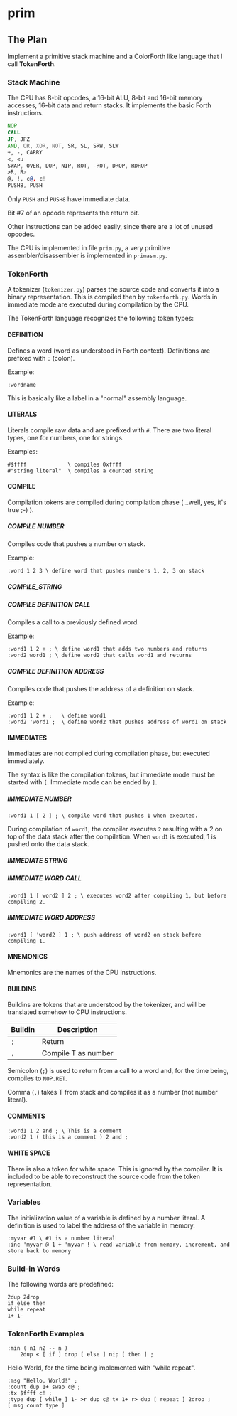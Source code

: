 # prim

## The Plan

Implement a primitive stack machine and a ColorForth like language that I call __TokenForth__.

### Stack Machine

The CPU has 8-bit opcodes, a 16-bit ALU, 8-bit and 16-bit memory accesses, 16-bit data and return stacks. It implements the basic Forth instructions.

```asm
NOP
CALL
JP, JPZ
AND, OR, XOR, NOT, SR, SL, SRW, SLW
+, -, CARRY
<, <u
SWAP, OVER, DUP, NIP, ROT, -ROT, DROP, RDROP
>R, R>
@, !, c@, c!
PUSH8, PUSH
```

Only `PUSH` and `PUSH8` have immediate data.

Bit #7 of an opcode represents the return bit.

Other instructions can be added easily, since there are a lot of unused opcodes.

The CPU is implemented in file `prim.py`, a very primitive assembler/disassembler
is implemented in `primasm.py`.

### TokenForth

A tokenizer (`tokenizer.py`) parses the source code and converts it into a binary representation. This is compiled then by `tokenforth.py`. Words in immediate mode are executed during compilation by the CPU.

The TokenForth language recognizes the following token types:

#### DEFINITION
Defines a word (word as understood in Forth context). Definitions are prefixed with `:` (colon).

Example:
```
:wordname
```
This is basically like a label in a "normal" assembly language.

#### LITERALS
Literals compile raw data and are prefixed with `#`. There are two literal types, one for numbers, one for strings.

Examples:
```
#$ffff             \ compiles 0xffff
#"string literal"  \ compiles a counted string
```

#### COMPILE
Compilation tokens are compiled during compilation phase (...well, yes, it's true ;-) ).

##### COMPILE NUMBER
Compiles code that pushes a number on stack.

Example:
```
:word 1 2 3 \ define word that pushes numbers 1, 2, 3 on stack
```

##### COMPILE_STRING


##### COMPILE DEFINITION CALL
Compiles a call to a previously defined word.

Example:
```
:word1 1 2 + ; \ define word1 that adds two numbers and returns
:word2 word1 ; \ define word2 that calls word1 and returns
```

##### COMPILE DEFINITION ADDRESS
Compiles code that pushes the address of a definition on stack.

Example:
```
:word1 1 2 + ;   \ define word1
:word2 'word1 ;  \ define word2 that pushes address of word1 on stack
```

#### IMMEDIATES
Immediates are not compiled during compilation phase, but executed immediately.

The syntax is like the compilation tokens, but immediate mode must be started with `[`. Immediate mode can be ended by `]`.

##### IMMEDIATE NUMBER
```
:word1 1 [ 2 ] ; \ compile word that pushes 1 when executed.
```
During compilation of `word1`, the compiler executes `2` resulting with a 2 on top of the data stack after the compilation. When `word1` is executed, 1 is pushed onto the data stack.

##### IMMEDIATE STRING

##### IMMEDIATE WORD CALL
```
:word1 1 [ word2 ] 2 ; \ executes word2 after compiling 1, but before compiling 2.
```
##### IMMEDIATE WORD ADDRESS
```
:word1 [ 'word2 ] 1 ; \ push address of word2 on stack before compiling 1.
```

#### MNEMONICS
Mnemonics are the names of the CPU instructions.

#### BUILDINS
Buildins are tokens that are understood by the tokenizer, and will be translated somehow to CPU instructions.

|Buildin|Description|
|-------|-----------|
|`;`    |Return|
|`,`    |Compile T as number|

Semicolon (`;`) is used to return from a call to a word and, for the time being, compiles to `NOP.RET`.

Comma (`,`) takes T from stack and compiles it as a number (not number literal).

#### COMMENTS
```
:word1 1 2 and ; \ This is a comment
:word2 1 ( this is a comment ) 2 and ;
```


#### WHITE SPACE
There is also a token for white space. This is ignored by the compiler. It is included to be able to reconstruct the source code from the token representation.

### Variables
The initialization value of a variable is defined by a number literal.
A definition is used to label the address of the variable in memory.
```
:myvar #1 \ #1 is a number literal
:inc 'myvar @ 1 + 'myvar ! \ read variable from memory, increment, and store back to memory
```

### Build-in Words
The following words are predefined:
```forth
2dup 2drop
if else then
while repeat
1+ 1-
```

### TokenForth Examples

```forth
:min ( n1 n2 -- n )
    2dup < [ if ] drop [ else ] nip [ then ] ;
```

Hello World, for the time being implemented with "while repeat".
```forth
:msg "Hello, World!" ;
:count dup 1+ swap c@ ;
:tx $ffff c! ;
:type dup [ while ] 1- >r dup c@ tx 1+ r> dup [ repeat ] 2drop ;
[ msg count type ]
```
